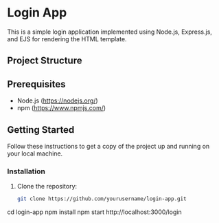 # Login App

This is a simple login application implemented using Node.js, Express.js, and EJS for rendering the HTML template.

## Project Structure


## Prerequisites

- Node.js (https://nodejs.org/)
- npm (https://www.npmjs.com/)

## Getting Started

Follow these instructions to get a copy of the project up and running on your local machine.

### Installation

1. Clone the repository:
   ```sh
   git clone https://github.com/yourusername/login-app.git

cd login-app
npm install
npm start
http://localhost:3000/login
